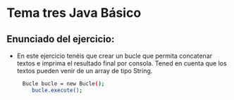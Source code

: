 # Tema tres Java Básico

## Enunciado del ejercicio:

- En este ejercicio tenéis que crear un bucle que permita concatenar textos e imprima el resultado final por consola. Tened en cuenta que los textos pueden venir de un array de tipo String.

```sh
     Bucle bucle = new Bucle();
        bucle.execute();
```
